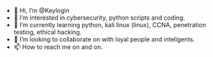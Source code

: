- 👋 Hi, I’m @Keylogin
- 👀 I’m interested in cybersecurity, python scripts and coding.
- 🌱 I’m currently learning python, kali linux (linux), CCNA, penetration testing, ethical hacking.
- 💞️ I’m looking to collaborate on with loyal people and inteligents.
- 📫 How to reach me on and on.

<!---
Keylogin/Keylogin is a ✨ special ✨ repository because its `README.md` (this file) appears on your GitHub profile.
You can click the Preview link to take a look at your changes.
--->
